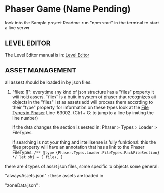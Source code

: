 # Phaser Game (Name Pending)

look into the Sample project Readme.
run "npm start" in the terminal to start a live server

## LEVEL EDITOR

The Level Editor manual is in:
[Level Editor](src\Objects\Systems\LevelEditor_Manual.txt)

## ASSET MANAGEMENT

all assest should be loaded in by json files.

1. "files: []":
   everytime any kind of json structure has a "files" property it will hold assets.
   "files" is a built in system of phaser that recognizes all objects in the "files" list as assets add will process them according to their "type" property.
   for information on these types look at the [File Types in Phaser](node_modules\phaser\types\phaser.d.ts) Line: 63002.
   (Ctrl + G: to jump to a line by inuting the line number)

   if the data changes the section is nested in:
   Phaser > Types > Loader > FileTypes.

   if searching is not your thing and intellisense is fully funktional:
   this the files property will have an annotation that has a link to the Phaser FileTypes.
   `/** @type {Phaser.Types.Loader.FileTypes.PackFileSection} */ let obj = { files, } `

there are 4 types of asset json files, some specific to objects some general:

"alwaysAssets.json" : these assets are loaded in

"zoneData.json" :
